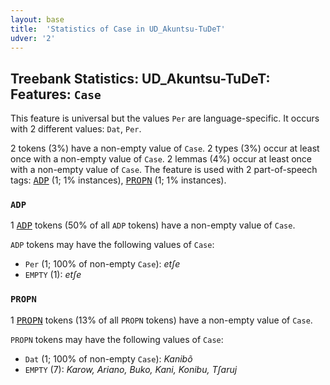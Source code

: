 ```yaml
---
layout: base
title:  'Statistics of Case in UD_Akuntsu-TuDeT'
udver: '2'
---
```


## Treebank Statistics: UD_Akuntsu-TuDeT: Features: `Case`

This feature is universal but the values `Per` are language-specific.
It occurs with 2 different values: `Dat`, `Per`.

2 tokens (3%) have a non-empty value of `Case`.
2 types (3%) occur at least once with a non-empty value of `Case`.
2 lemmas (4%) occur at least once with a non-empty value of `Case`.
The feature is used with 2 part-of-speech tags: <tt><a href="aqz_tudet-pos-ADP.html">ADP</a></tt> (1; 1% instances), <tt><a href="aqz_tudet-pos-PROPN.html">PROPN</a></tt> (1; 1% instances).

### `ADP`

1 <tt><a href="aqz_tudet-pos-ADP.html">ADP</a></tt> tokens (50% of all `ADP` tokens) have a non-empty value of `Case`.

`ADP` tokens may have the following values of `Case`:

* `Per` (1; 100% of non-empty `Case`): <em>etʃe</em>
* `EMPTY` (1): <em>etʃe</em>

### `PROPN`

1 <tt><a href="aqz_tudet-pos-PROPN.html">PROPN</a></tt> tokens (13% of all `PROPN` tokens) have a non-empty value of `Case`.

`PROPN` tokens may have the following values of `Case`:

* `Dat` (1; 100% of non-empty `Case`): <em>Kanibõ</em>
* `EMPTY` (7): <em>Karow, Ariano, Buko, Kani, Konibu, Tʃaruj</em>

